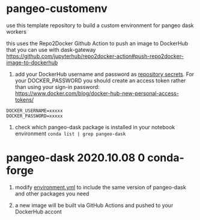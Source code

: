 # pangeo-customenv

use this template repository to build a custom environment for pangeo dask workers

this uses the Repo2Docker Github Action to push an image to DockerHub that you can use with dask-gateway
https://github.com/jupyterhub/repo2docker-action#push-repo2docker-image-to-dockerhub

1. add your DockerHub username and password as [repository secrets](https://docs.github.com/en/free-pro-team@latest/actions/reference/encrypted-secrets#creating-encrypted-secrets-for-a-repository). For your DOCKER_PASSWORD you should create an access token rather than using your sign-in password: https://www.docker.com/blog/docker-hub-new-personal-access-tokens/
```
DOCKER_USERNAME=xxxxx
DOCKER_PASSWORD=xxxxx
```

1. check which pangeo-dask package is installed in your notebook environment
`conda list | grep pangeo-dask`
# pangeo-dask               2020.10.08                    0    conda-forge

1. modify [environment.yml](environment.yml) to include the same version of pangeo-dask and other packages you need

1. a new image will be built via GitHub Actions and pushed to your DockerHub accont
